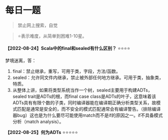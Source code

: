 # 每日一题 

> 禁止网上搜索，自觉

> ⭐️表示难度，从简单到困难1-10星。

**【2022-08-24】Scala中的final和sealed有什么区别？** ⭐️⭐️⭐️⭐️


梦境迷离，答：
1. final：禁止继承，重写，可用于类，字段，方法/函数。
2. sealed：允许同文件内继承，禁止被外部任何地方继承。可用于类，抽象类，特质。
3. 从整体上讲，如果将类型系统当作一个树，sealed主要用于构建ADTs，sealed trait是ADTs的根，而final case class是ADTs的叶子，这意味着该ADTs具有有限个数的子类，同时编译器能在编译期正确分析类型关系，故模式匹配是通常是安全的，而不安全的模式匹配通常会有编译警告。（排除编译器bug）这也是为什么要尽可能使用match而不是if的原因之一。if不具备模式分析（match analysis）。


**【2022-08-25】何为ADTs** ⭐️⭐️⭐️⭐️⭐️
